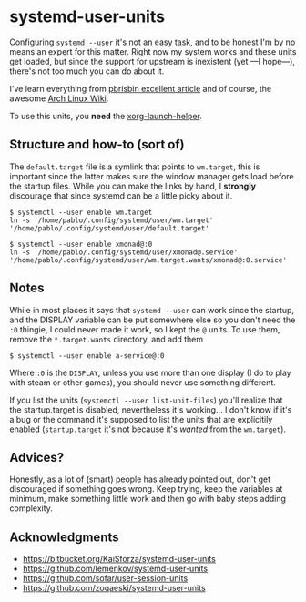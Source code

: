 systemd-user-units
==================

Configuring `systemd --user` it's not an easy task, and to be honest I'm by no
means an expert for this matter. Right now my system works and these units get
loaded, but since the support for upstream is inexistent (yet &mdash;I hope&mdash;),
there's not too much you can do about it.

I've learn everything from [pbrisbin excellent article](http://pbrisbin.com/posts/systemd-user)
and of course, the awesome [Arch Linux Wiki](https://wiki.archlinux.org/index.php/Systemd/User).

To use this units, you **need** the [xorg-launch-helper](https://github.com/sofar/xorg-launch-helper).

Structure and how-to (sort of)
------------------------------

The `default.target` file is a symlink that points to `wm.target`, this is
important since the latter makes sure the window manager gets load before the
startup files. While you can make the links by hand, I **strongly** discourage
that since systemd can be a little picky about it.

    $ systemctl --user enable wm.target
    ln -s '/home/pablo/.config/systemd/user/wm.target' '/home/pablo/.config/systemd/user/default.target'
    
    $ systemctl --user enable xmonad@:0
    ln -s '/home/pablo/.config/systemd/user/xmonad@.service' '/home/pablo/.config/systemd/user/wm.target.wants/xmonad@:0.service'

Notes
-----

While in most places it says that `systemd --user` can work since the startup,
and the DISPLAY variable can be put somewhere else so you don't need the `:0`
thingie, I could never made it work, so I kept the `@` units. To use them,
remove the `*.target.wants` directory, and add them

    $ systemctl --user enable a-service@:0

Where `:0` is the `DISPLAY`, unless you use more than one display (I do to play
with steam or other games), you should never use something different.

If you list the units (`systemctl --user list-unit-files`) you'll realize that
the startup.target is disabled, nevertheless it's working... I don't know if
it's a bug or the command it's supposed to list the units that are explicitily
enabled (`startup.target` it's not because it's *wanted* from the `wm.target`).

Advices?
--------

Honestly, as a lot of (smart) people has already pointed out, don't get
discouraged if something goes wrong. Keep trying, keep the variables at minimum,
make something little work and then go with baby steps adding complexity.

Acknowledgments
---------------

+ https://bitbucket.org/KaiSforza/systemd-user-units
+ https://github.com/lemenkov/systemd-user-units
+ https://github.com/sofar/user-session-units
+ https://github.com/zoqaeski/systemd-user-units

